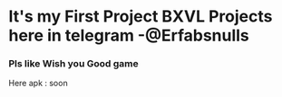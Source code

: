 #   It's my First Project BXVL Projects here in telegram -@Erfabsnulls
###   Pls like Wish you Good game
Here apk : soon
